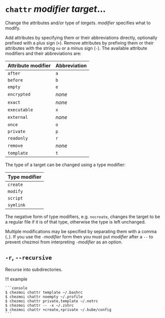 # `chattr` *modifier* *target*...

Change the attributes and/or type of *target*s. *modifier* specifies what to
modify.

Add attributes by specifying them or their abbreviations directly, optionally
prefixed with a plus sign (`+`). Remove attributes by prefixing them or their
attributes with the string `no` or a minus sign (`-`). The available attribute
modifiers and their abbreviations are:

| Attribute modifier | Abbreviation |
| ------------------ | ------------ |
| `after`            | `a`          |
| `before`           | `b`          |
| `empty`            | `e`          |
| `encrypted`        | *none*       |
| `exact`            | *none*       |
| `executable`       | `x`          |
| `external`         | *none*       |
| `once`             | `o`          |
| `private`          | `p`          |
| `readonly`         | `r`          |
| `remove`           | *none*       |
| `template`         | `t`          |

The type of a target can be changed using a type modifier:

| Type modifier |
| ------------- |
| `create`      |
| `modify`      |
| `script`      |
| `symlink`     |

The negative form of type modifiers, e.g. `nocreate`, changes the target to be
a regular file if it is of that type, otherwise the type is left unchanged.

Multiple modifications may be specified by separating them with a comma (`,`).
If you use the `-`*modifier* form then you must put *modifier* after a `--` to
prevent chezmoi from interpreting `-`*modifier* as an option.

## `-r`, `--recursive`

Recurse into subdirectories.

!!! example

    ```console
    $ chezmoi chattr template ~/.bashrc
    $ chezmoi chattr noempty ~/.profile
    $ chezmoi chattr private,template ~/.netrc
    $ chezmoi chattr -- -x ~/.zshrc
    $ chezmoi chattr +create,+private ~/.kube/config
    ```
